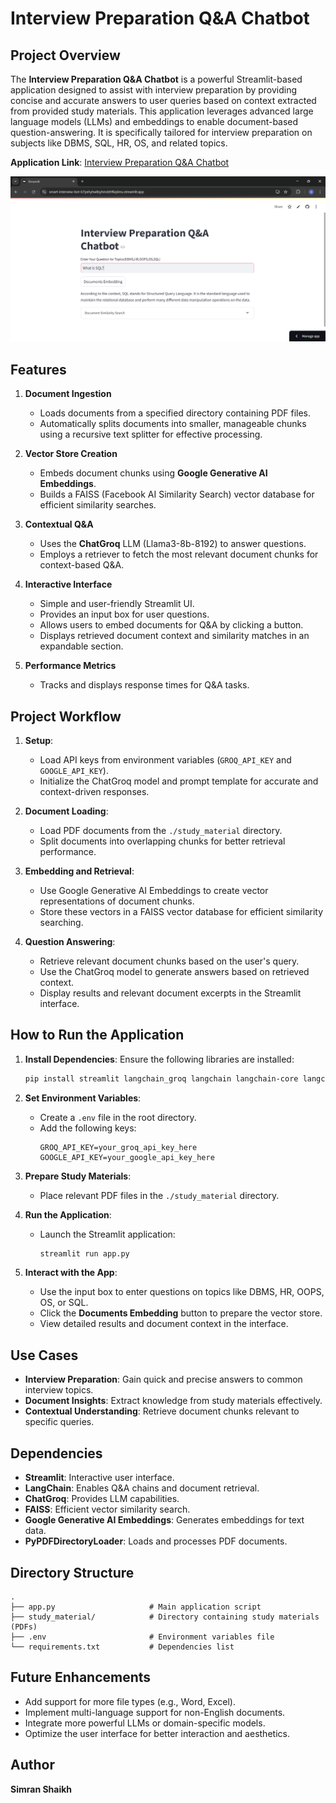 # Interview Preparation Q&A Chatbot

## Project Overview
The **Interview Preparation Q&A Chatbot** is a powerful Streamlit-based application designed to assist with interview preparation by providing concise and accurate answers to user queries based on context extracted from provided study materials. This application leverages advanced large language models (LLMs) and embeddings to enable document-based question-answering. It is specifically tailored for interview preparation on subjects like DBMS, SQL, HR, OS, and related topics.


**Application Link**: [Interview Preparation Q&A Chatbot](https://smart-interview-bot-b7pshyhw8syhmdzhf6q6mu.streamlit.app/)

![output](images/interview.png)

## Features
1. **Document Ingestion**
   - Loads documents from a specified directory containing PDF files.
   - Automatically splits documents into smaller, manageable chunks using a recursive text splitter for effective processing.

2. **Vector Store Creation**
   - Embeds document chunks using **Google Generative AI Embeddings**.
   - Builds a FAISS (Facebook AI Similarity Search) vector database for efficient similarity searches.

3. **Contextual Q&A**
   - Uses the **ChatGroq** LLM (Llama3-8b-8192) to answer questions.
   - Employs a retriever to fetch the most relevant document chunks for context-based Q&A.

4. **Interactive Interface**
   - Simple and user-friendly Streamlit UI.
   - Provides an input box for user questions.
   - Allows users to embed documents for Q&A by clicking a button.
   - Displays retrieved document context and similarity matches in an expandable section.

5. **Performance Metrics**
   - Tracks and displays response times for Q&A tasks.

## Project Workflow
1. **Setup**:
   - Load API keys from environment variables (`GROQ_API_KEY` and `GOOGLE_API_KEY`).
   - Initialize the ChatGroq model and prompt template for accurate and context-driven responses.

2. **Document Loading**:
   - Load PDF documents from the `./study_material` directory.
   - Split documents into overlapping chunks for better retrieval performance.

3. **Embedding and Retrieval**:
   - Use Google Generative AI Embeddings to create vector representations of document chunks.
   - Store these vectors in a FAISS vector database for efficient similarity searching.

4. **Question Answering**:
   - Retrieve relevant document chunks based on the user's query.
   - Use the ChatGroq model to generate answers based on retrieved context.
   - Display results and relevant document excerpts in the Streamlit interface.

## How to Run the Application
1. **Install Dependencies**:
   Ensure the following libraries are installed:
   ```bash
   pip install streamlit langchain_groq langchain langchain-core langchain-community faiss-cpu dotenv
   ```

2. **Set Environment Variables**:
   - Create a `.env` file in the root directory.
   - Add the following keys:
     ```env
     GROQ_API_KEY=your_groq_api_key_here
     GOOGLE_API_KEY=your_google_api_key_here
     ```

3. **Prepare Study Materials**:
   - Place relevant PDF files in the `./study_material` directory.

4. **Run the Application**:
   - Launch the Streamlit application:
     ```bash
     streamlit run app.py
     ```

5. **Interact with the App**:
   - Use the input box to enter questions on topics like DBMS, HR, OOPS, OS, or SQL.
   - Click the **Documents Embedding** button to prepare the vector store.
   - View detailed results and document context in the interface.

## Use Cases
- **Interview Preparation**: Gain quick and precise answers to common interview topics.
- **Document Insights**: Extract knowledge from study materials effectively.
- **Contextual Understanding**: Retrieve document chunks relevant to specific queries.

## Dependencies
- **Streamlit**: Interactive user interface.
- **LangChain**: Enables Q&A chains and document retrieval.
- **ChatGroq**: Provides LLM capabilities.
- **FAISS**: Efficient vector similarity search.
- **Google Generative AI Embeddings**: Generates embeddings for text data.
- **PyPDFDirectoryLoader**: Loads and processes PDF documents.


## Directory Structure
```plaintext
.
├── app.py                     # Main application script
├── study_material/            # Directory containing study materials (PDFs)
├── .env                       # Environment variables file
└── requirements.txt           # Dependencies list
```

## Future Enhancements
- Add support for more file types (e.g., Word, Excel).
- Implement multi-language support for non-English documents.
- Integrate more powerful LLMs or domain-specific models.
- Optimize the user interface for better interaction and aesthetics.


## Author
**Simran Shaikh**
